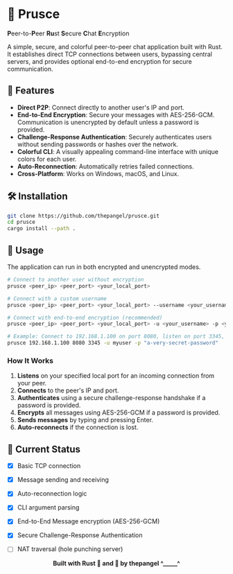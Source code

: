# 🔌 Prusce
**P**eer-to-**P**eer **Ru**st **S**ecure **C**hat **E**ncryption

A simple, secure, and colorful peer-to-peer chat application built with Rust. It establishes direct TCP connections between users, bypassing central servers, and provides optional end-to-end encryption for secure communication.

## 🚀 Features

- **Direct P2P**: Connect directly to another user's IP and port.
- **End-to-End Encryption**: Secure your messages with AES-256-GCM. Communication is unencrypted by default unless a password is provided.
- **Challenge-Response Authentication**: Securely authenticates users without sending passwords or hashes over the network.
- **Colorful CLI**: A visually appealing command-line interface with unique colors for each user.
- **Auto-Reconnection**: Automatically retries failed connections.
- **Cross-Platform**: Works on Windows, macOS, and Linux.

## 🛠️ Installation

```bash
git clone https://github.com/thepangel/prusce.git
cd prusce
cargo install --path .
```

## 📖 Usage

The application can run in both encrypted and unencrypted modes.

```bash
# Connect to another user without encryption
prusce <peer_ip> <peer_port> <your_local_port>

# Connect with a custom username
prusce <peer_ip> <peer_port> <your_local_port> --username <your_username>

# Connect with end-to-end encryption (recommended)
prusce <peer_ip> <peer_port> <your_local_port> -u <your_username> -p <your_password>

# Example: Connect to 192.168.1.100 on port 8080, listen on port 3345, with encryption
prusce 192.168.1.100 8080 3345 -u myuser -p "a-very-secret-password"
```

### How It Works
1. **Listens** on your specified local port for an incoming connection from your peer.
2. **Connects** to the peer's IP and port.
3. **Authenticates** using a secure challenge-response handshake if a password is provided.
4. **Encrypts** all messages using AES-256-GCM if a password is provided.
5. **Sends messages** by typing and pressing Enter.
6. **Auto-reconnects** if the connection is lost.

## 🔧 Current Status

- [x] Basic TCP connection
- [x] Message sending and receiving
- [x] Auto-reconnection logic
- [x] CLI argument parsing
- [x] End-to-End Message encryption (AES-256-GCM)
- [x] Secure Challenge-Response Authentication
- [ ] NAT traversal (hole punching server)



<div align="center">
  <strong>Built with Rust 🦀 and 💖 by thepangel ^_____^</strong>
</div>

